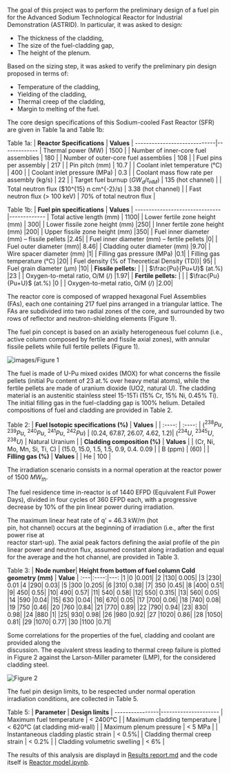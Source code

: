 The	goal of	this project was to perform the preliminary design of a fuel pin	for	the  Advanced Sodium Technological Reactor for Industrial Demonstration (ASTRID).
In particular, it was asked to design:
*   The	thickness	of	the	cladding,
*   The	size	of	the	fuel-cladding	gap,
*   The	height	of	the	plenum.

Based	 on	 the	 sizing	 step,	 it was 	 asked	 to	 verify the	 preliminary	 pin	 design	proposed	in	terms	of:
*   Temperature of	the	cladding,
*   Yielding of	the	cladding,
*   Thermal	creep of	the	cladding,
*   Margin to	melting of	the	fuel.

The	core	design	specifications	of	this	Sodium-cooled	Fast	Reactor	(SFR)	are	given	in	Table 1a and Table 1b:

Table 1a:
| **Reactor Specifications** | **Values** |
-----------------------------|-------------
| Thermal power (MW) | 1500 |
| Number of inner-core fuel assemblies | 180 |
| Number of outer-core fuel assemblies | 108 |
| Fuel pins per assembly | 217 |
| Pin pitch (mm) | 10.7 |
| Coolant inlet temperature (°C) | 400 |
| Coolant inlet pressure (MPa) | 0.3 |
| Coolant	mass	flow	rate	per	assembly (kg/s) | 22 |
| Target	fuel	burnup	($GW_d/t_{HM}$) | 135 (hot channel) |
| Total	neutron	flux	($10^{15} n	cm^{-2}/s) | 3.38 (hot	channel) |
| Fast	neutron	flux (>	100	keV) | 70%	of	total	neutron	flux |

Table 1b:
| **Fuel pin	specifications** | **Values** |
-------------------------------|-------------
| Total	active	length	(mm) | 1100|
| Lower	fertile	zone	height (mm) | 300|
| Lower	fissile	zone	height	(mm) |250|
| Inner	fertile	zone	height	(mm) |200|
| Upper	fissile	zone	height	(mm) |350|
| Fuel	inner	diameter	(mm) – fissile	pellets |2.45|
| Fuel	inner	diameter	(mm)	– fertile	pellets |0|
| Fuel	outer	diameter	(mm)| 8.46|
| Cladding	outer	diameter	(mm) |9.70|
| Wire	spacer	diameter	(mm) |1|
| Filling	gas	pressure	(MPa) |0.1|
| Filling	gas	temperature	(°C) |20|
| Fuel	density	(%	of	Theoretical	Density	(TD))| 95|
| Fuel	grain	diameter	(μm) |10|
| **Fissile pellets:** | |
| $\frac{Pu}{Pu+U}$	(at.%) |23	|
| Oxygen-to-metal	ratio,	O/M	(/) |1.97|
| **Fertile pellets:** | |
| $\frac{Pu}{Pu+U}$	(at.%) |0	|
| Oxygen-to-metal	ratio,	O/M	(/) |2.00|


The	reactor	core	is	composed	of wrapped	hexagonal	Fuel	Assemblies	(FAs), each	 one	 containing	 217	 fuel	 pins	 arranged	 in	 a	 triangular	 lattice.	 The	 FAs	 are	subdivided	into	two	radial	zones	of	the	core,	and surrounded	by	two	rows	of reflector and	neutron-shielding	elements	(Figure	1).

The fuel	 pin	 concept	 is	 based	 on	 an	 axially	 heterogeneous	 fuel	 column	 (i.e.,	 active	column	composed	by	 fertile	and	 fissile	axial	zones),	with annular	 fissile	pellets while	full	 fertile	pellets (Figure	1).

![images/Figure 1](https://github.com/user-attachments/assets/318996c4-4770-44b1-9871-6fde81b9b1d7)

The	 fuel	is	made	 of	U-Pu	mixed	 oxides	(MOX)	for	what	concerns	the	fissile	pellets	(initial	Pu	content	of	23	at.%	over	heavy	metal atoms),	while	the	fertile	pellets	are	made	of	uranium	dioxide (UO2,	natural	U).	The	cladding material	is	an	austenitic stainless steel 15-15Ti	(15%	Cr,	15%	Ni,	0.45%	Ti). The	initial	filling	gas	in	the	fuel-cladding	gap	is	100%	helium.	Detailed	compositions	of	fuel	and	cladding	are	provided	in	Table	2.	

Table 2:
| **Fuel Isotopic specifications (%)**                         |                  **Values**     |
|             :----:                                           |       :----:                    |
($^{238}Pu$, $^{239}Pu$, $^{240}Pu$, $^{241}Pu$, $^{242}Pu$)   |  (0.24, 67.87, 26.07, 4.62, 1.2)|
($^{234}U$, $^{2345}U$, $^{238}U$)                             | Natural Uranium                 |
| **Cladding composition (%)**                                 |       **Values**                |
| (Cr, Ni, Mo, Mn, Si, Ti, C)                                  | (15.0, 15.0, 1.5, 1.5, 0.9, 0.4. 0.09 | 
| B (ppm)                                                      | (60)                            |
|  **Filling gas (%)**                                         |          **Values**             |
|          He                                                  |         100                     |



The	irradiation	scenario	consists	in	a	normal	operation	at	the	reactor	power	of	1500	$MW_{th}$.

The	fuel	residence	time	in-reactor	is	of	1440	EFPD	(Equivalent	Full	Power	Days),	divided	in	four	cycles	of	360	EFPD	each,	with	a	progressive	decrease	by	10%	of	the	pin	
linear	power	during	irradiation.	

The	maximum	linear	heat	rate	of	q’ =	46.3 kW/m (hot	
pin,	hot	channel)	occurs	at	the	beginning	of	irradiation	(i.e.,	after	the	first	power	rise	at	
reactor	start-up).	The	axial	peak	factors	defining	the	axial	profile	of	the	pin	linear	power
and	neutron	flux,	assumed	constant	along	irradiation	and	equal	for	the	average	and	the	
hot	channel,	are	provided	in	Table	3.

Table 3:
| **Node	number**| **Height	from	bottom	of	fuel column Cold	geometry (mm)** | **Value** |
:---|:----:|---:
|1 |0 |0.001|
|2 |130| 0.005|
|3 |230| 0.01
|4 |290| 0.03|
|5 |300 |0.205|
|6 |310| 0.38|
|7| 350 |0.45|
|8 |400| 0.51|
|9| 450| 0.55|
|10| 490| 0.57|
|11| 540| 0.58|
|12| 550| 0.315|
|13| 560| 0.05|
|14 |590 |0.04|
|15| 630 |0.04|
|16| 670| 0.05|
|17 |700| 0.06|
|18 |740| 0.08|
|19 |750 |0.46|
|20 |760 |0.84|
|21 |770| 0.89|
|22 |790| 0.94|
|23| 830| 0.98|
|24 |880 |1|
|25| 930| 0.98|
|26 |980 |0.92|
|27 |1020| 0.86|
|28 |1050| 0.81|
|29 |1070| 0.77|
|30 |1100 |0.71|

Some correlations	for	the	properties	of	the	fuel,	cladding	and	coolant	are	provided	along the	
discussion.	The	equivalent	stress	leading	 to	thermal	creep	 failure	is	plotted	in	Figure	2
against	the	Larson-Miller	parameter	(LMP),	for	the	considered	cladding	steel.


![Figure 2](https://github.com/user-attachments/assets/41be46ed-93a4-4242-a24c-57c38e903b8c)



The	 fuel	 pin	 design	 limits, to	 be	 respected	 under	 normal	 operation irradiation conditions,	are	collected	in	Table	5.

Table 5:
| **Parameter** | **Design	limits** |
----------------|---------------------
| Maximum fuel	temperature | <	2400°C |
| Maximum cladding	temperature | <	620°C (at	cladding	mid-wall) |
| Maximum plenum	pressure | <	5	MPa | 
| Instantaneous	cladding	plastic	strain | <	0.5%|
| Cladding	thermal	creep	strain | <	0.2% |
| Cladding	volumetric	swelling | <	6% |

The results of this analysis are displayd in [Results report.md](https://github.com/Andrea1999Broglia/ASTRID-reactor-fuel-pin-design/blob/main/Results%20report.md) and the code itself is [Reactor model.ipynb](https://github.com/Andrea1999Broglia/ASTRID-reactor-fuel-pin-design/blob/main/Reactor%20model.ipynb).
